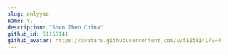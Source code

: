 ```yaml
---
slug: anlyyao
name: Y.
description: "Shen Zhen China"
github_id: 51158141
github_avatar: https://avatars.githubusercontent.com/u/51158141?v=4
---
```


